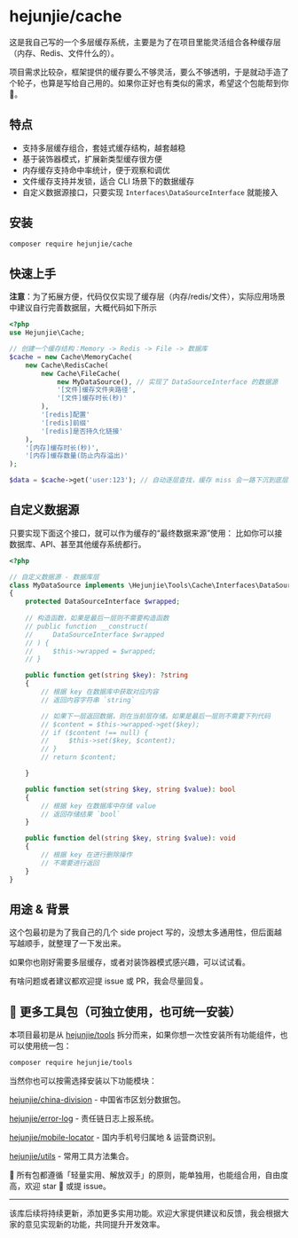 # hejunjie/cache

这是我自己写的一个多层缓存系统，主要是为了在项目里能灵活组合各种缓存层（内存、Redis、文件什么的）。

项目需求比较杂，框架提供的缓存要么不够灵活，要么不够透明，于是就动手造了个轮子，也算是写给自己用的。如果你正好也有类似的需求，希望这个包能帮到你 🙌。

## 特点

- 支持多层缓存组合，套娃式缓存结构，越套越稳
- 基于装饰器模式，扩展新类型缓存很方便
- 内存缓存支持命中率统计，便于观察和调优
- 文件缓存支持并发锁，适合 CLI 场景下的数据缓存
- 自定义数据源接口，只要实现 `Interfaces\DataSourceInterface` 就能接入

## 安装

```bash
composer require hejunjie/cache
```

## 快速上手

**注意**：为了拓展方便，代码仅仅实现了缓存层（内存/redis/文件），实际应用场景中建议自行完善数据层，大概代码如下所示

```php
<?php
use Hejunjie\Cache;

// 创建一个缓存结构：Memory -> Redis -> File -> 数据库
$cache = new Cache\MemoryCache(
    new Cache\RedisCache(
        new Cache\FileCache(
            new MyDataSource(), // 实现了 DataSourceInterface 的数据源
            '[文件]缓存文件夹路径',
            '[文件]缓存时长(秒)'
        ),
        '[redis]配置'
        '[redis]前缀'
        '[redis]是否持久化链接'
    ),
    '[内存]缓存时长(秒)',
    '[内存]缓存数量(防止内存溢出)'
);

$data = $cache->get('user:123'); // 自动逐层查找，缓存 miss 会一路下沉到底层数据源
```

## 自定义数据源
只要实现下面这个接口，就可以作为缓存的“最终数据来源”使用：
比如你可以接数据库、API、甚至其他缓存系统都行。

```php
<?php

// 自定义数据源 - 数据库层
class MyDataSource implements \Hejunjie\Tools\Cache\Interfaces\DataSourceInterface
{
    protected DataSourceInterface $wrapped;
    
    // 构造函数，如果是最后一层则不需要构造函数
    // public function __construct(
    //     DataSourceInterface $wrapped
    // ) {
    //     $this->wrapped = $wrapped;
    // }

    public function get(string $key): ?string
    {
        // 根据 key 在数据库中获取对应内容
        // 返回内容字符串 `string`

        // 如果下一层返回数据，则在当前层存储。如果是最后一层则不需要下列代码
        // $content = $this->wrapped->get($key);
        // if ($content !== null) {
        //     $this->set($key, $content);
        // }
        // return $content;

    }

    public function set(string $key, string $value): bool
    {
        // 根据 key 在数据库中存储 value
        // 返回存储结果 `bool`
    }

    public function del(string $key, string $value): void
    {
        // 根据 key 在进行删除操作
        // 不需要进行返回
    }
}

```

## 用途 & 背景

这个包最初是为了我自己的几个 side project 写的，没想太多通用性，但后面越写越顺手，就整理了一下发出来。

如果你也刚好需要多层缓存，或者对装饰器模式感兴趣，可以试试看。

有啥问题或者建议都欢迎提 issue 或 PR，我会尽量回复。

## 🔧 更多工具包（可独立使用，也可统一安装）

本项目最初是从 [hejunjie/tools](https://github.com/zxc7563598/php-tools) 拆分而来，如果你想一次性安装所有功能组件，也可以使用统一包：

```bash
composer require hejunjie/tools
```

当然你也可以按需选择安装以下功能模块：

[hejunjie/china-division](https://github.com/zxc7563598/php-china-division) - 中国省市区划分数据包。

[hejunjie/error-log](https://github.com/zxc7563598/php-error-log) - 责任链日志上报系统。

[hejunjie/mobile-locator](https://github.com/zxc7563598/php-mobile-locator) - 国内手机号归属地 & 运营商识别。

[hejunjie/utils](https://github.com/zxc7563598/php-utils) - 常用工具方法集合。

👀 所有包都遵循「轻量实用、解放双手」的原则，能单独用，也能组合用，自由度高，欢迎 star 🌟 或提 issue。

---

该库后续将持续更新，添加更多实用功能。欢迎大家提供建议和反馈，我会根据大家的意见实现新的功能，共同提升开发效率。








